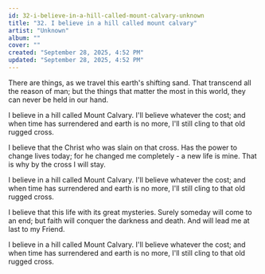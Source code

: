```yaml
---
id: 32-i-believe-in-a-hill-called-mount-calvary-unknown
title: "32. I believe in a hill called mount calvary"
artist: "Unknown"
album: ""
cover: ""
created: "September 28, 2025, 4:52 PM"
updated: "September 28, 2025, 4:52 PM"
---
```


There are things, as we travel this earth's shifting sand. That transcend all the reason of man; but the things that matter the most in this world, they can never be held in our hand. 

I believe in a hill called Mount Calvary. I'll believe whatever the cost; and when time has surrendered and earth is no more, I'll still cling to that old rugged cross. 

I believe that the Christ who was slain on that cross. Has the power to change lives today; for he changed me completely - a new life is mine. That is why by the cross I will stay.  

I believe in a hill called Mount Calvary. I'll believe whatever the cost; and when time has surrendered and earth is no more, I'll still cling to that old rugged cross. 

I believe that this life with its great mysteries. Surely someday will come to an end; but faith will conquer the darkness and death. And will lead me at last to my Friend.

I believe in a hill called Mount Calvary. I'll believe whatever the cost; and when time has surrendered and earth is no more, I'll still cling to that old rugged cross. 